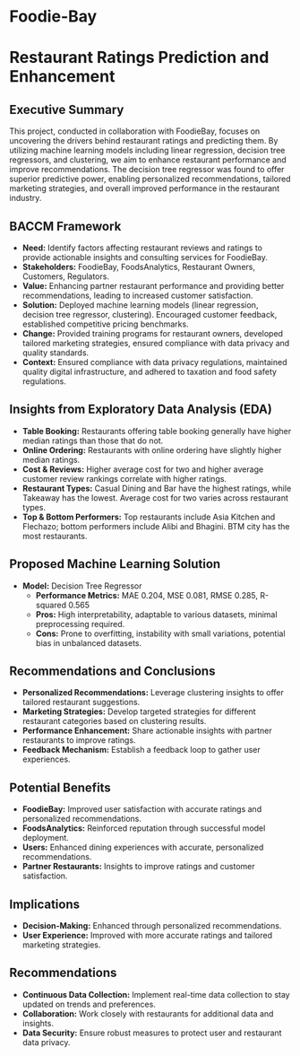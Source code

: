 # Foodie-Bay
# Restaurant Ratings Prediction and Enhancement

## Executive Summary

This project, conducted in collaboration with FoodieBay, focuses on uncovering the drivers behind restaurant ratings and predicting them. By utilizing machine learning models including linear regression, decision tree regressors, and clustering, we aim to enhance restaurant performance and improve recommendations. The decision tree regressor was found to offer superior predictive power, enabling personalized recommendations, tailored marketing strategies, and overall improved performance in the restaurant industry.

## BACCM Framework

- **Need:** Identify factors affecting restaurant reviews and ratings to provide actionable insights and consulting services for FoodieBay.
- **Stakeholders:** FoodieBay, FoodsAnalytics, Restaurant Owners, Customers, Regulators.
- **Value:** Enhancing partner restaurant performance and providing better recommendations, leading to increased customer satisfaction.
- **Solution:** Deployed machine learning models (linear regression, decision tree regressor, clustering). Encouraged customer feedback, established competitive pricing benchmarks.
- **Change:** Provided training programs for restaurant owners, developed tailored marketing strategies, ensured compliance with data privacy and quality standards.
- **Context:** Ensured compliance with data privacy regulations, maintained quality digital infrastructure, and adhered to taxation and food safety regulations.

## Insights from Exploratory Data Analysis (EDA)

- **Table Booking:** Restaurants offering table booking generally have higher median ratings than those that do not.
- **Online Ordering:** Restaurants with online ordering have slightly higher median ratings.
- **Cost & Reviews:** Higher average cost for two and higher average customer review rankings correlate with higher ratings.
- **Restaurant Types:** Casual Dining and Bar have the highest ratings, while Takeaway has the lowest. Average cost for two varies across restaurant types.
- **Top & Bottom Performers:** Top restaurants include Asia Kitchen and Flechazo; bottom performers include Alibi and Bhagini. BTM city has the most restaurants.

## Proposed Machine Learning Solution

- **Model:** Decision Tree Regressor
  - **Performance Metrics:** MAE 0.204, MSE 0.081, RMSE 0.285, R-squared 0.565
  - **Pros:** High interpretability, adaptable to various datasets, minimal preprocessing required.
  - **Cons:** Prone to overfitting, instability with small variations, potential bias in unbalanced datasets.

## Recommendations and Conclusions

- **Personalized Recommendations:** Leverage clustering insights to offer tailored restaurant suggestions.
- **Marketing Strategies:** Develop targeted strategies for different restaurant categories based on clustering results.
- **Performance Enhancement:** Share actionable insights with partner restaurants to improve ratings.
- **Feedback Mechanism:** Establish a feedback loop to gather user experiences.

## Potential Benefits

- **FoodieBay:** Improved user satisfaction with accurate ratings and personalized recommendations.
- **FoodsAnalytics:** Reinforced reputation through successful model deployment.
- **Users:** Enhanced dining experiences with accurate, personalized recommendations.
- **Partner Restaurants:** Insights to improve ratings and customer satisfaction.

## Implications

- **Decision-Making:** Enhanced through personalized recommendations.
- **User Experience:** Improved with more accurate ratings and tailored marketing strategies.

## Recommendations

- **Continuous Data Collection:** Implement real-time data collection to stay updated on trends and preferences.
- **Collaboration:** Work closely with restaurants for additional data and insights.
- **Data Security:** Ensure robust measures to protect user and restaurant data privacy.

